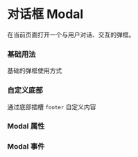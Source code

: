 <script setup lang="ts">
  import props from "../example/modal/props.ts";
  import events from "../example/modal/events.ts";
</script>

# 对话框 Modal
在当前页面打开一个与用户对话、交互的弹框。

### 基础用法
基础的弹框使用方式
<demo-block src="example/modal/basic"></demo-block>

### 自定义底部
通过底部插槽 `footer` 自定义内容
<demo-block src="example/modal/footer"></demo-block>

### Modal 属性

<table-block type="props" :data="props"></table-block>

### Modal 事件

<table-block type="events" :data="events"></table-block>

